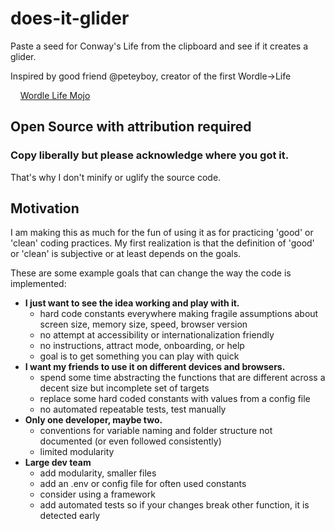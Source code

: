 # does-it-glider

Paste a seed for Conway's Life from the clipboard and see if it creates a glider.

Inspired by good friend @peteyboy, creator of the first Wordle->Life

&nbsp;&nbsp;&nbsp;&nbsp;[Wordle Life Mojo](https://warofwordcraft.com/cgi-bin/wordle-life-mojo.cgi)

## Open Source with attribution required

### Copy liberally but please acknowledge where you got it.

That's why I don't minify or uglify the source code.

## Motivation

I am making this as much for the fun of using it as for practicing 'good' or 'clean' coding practices. My first realization is that the definition of 'good' or 'clean' is subjective or at least depends on the goals.

These are some example goals that can change the way the code is implemented:

* **I just want to see the idea working and play with it.**
  * hard code constants everywhere making fragile assumptions about screen size, memory size, speed, browser version
  * no attempt at accessibility or internationalization friendly
  * no instructions, attract mode, onboarding, or help
  * goal is to get something you can play with quick
* **I want my friends to use it on different devices and browsers.**
  * spend some time abstracting the functions that are different across a decent size but incomplete set of targets
  * replace some hard coded constants with values from a config file
  * no automated repeatable tests, test manually
* **Only one developer, maybe two.**
  * conventions for variable naming and folder structure not documented (or even followed consistently)
  * limited modularity
* **Large dev team**
  * add modularity, smaller files
  * add an .env or config file for often used constants
  * consider using a framework
  * add automated tests so if your changes break other function, it is detected early
